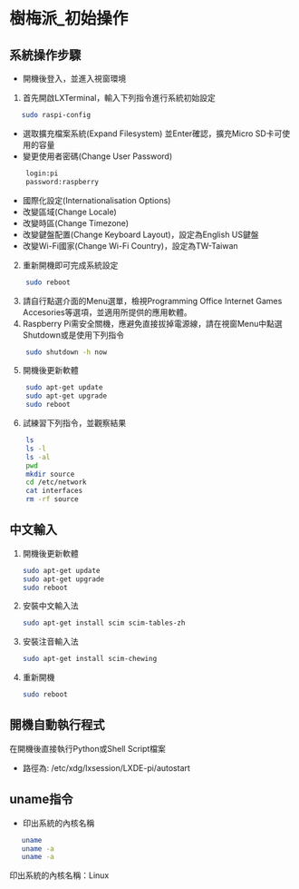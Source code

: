 # 樹梅派_初始操作
## 系統操作步驟


- 開機後登入，並進入視窗環境
1. 首先開啟LXTerminal，輸入下列指令進行系統初始設定
 ```sh
    sudo raspi-config
 ```
- 選取擴充檔案系統(Expand Filesystem) 並Enter確認，擴充Micro SD卡可使用的容量
- 變更使用者密碼(Change User Password)
```sh
    login:pi
    password:raspberry
 ```
- 國際化設定(Internationalisation Options)
- 改變區域(Change Locale)
- 改變時區(Change Timezone)
- 改變鍵盤配置(Change Keyboard Layout)，設定為English US鍵盤
- 改變Wi-Fi國家(Change Wi-Fi Country)，設定為TW-Taiwan
2. 重新開機即可完成系統設定
```sh
    sudo reboot
```
3. 請自行點選介面的Menu選單，檢視Programming Office Internet Games Accesories等選項，並適用所提供的應用軟體。
4. Raspberry Pi需安全關機，應避免直接拔掉電源線，請在視窗Menu中點選Shutdown或是使用下列指令
```sh
    sudo shutdown -h now
```
5. 開機後更新軟體
```sh
    sudo apt-get update
    sudo apt-get upgrade
    sudo reboot
```
6. 試練習下列指令，並觀察結果
```sh
    ls
    ls -l
    ls -al
    pwd
    mkdir source
    cd /etc/network
    cat interfaces
    rm -rf source
```
## 中文輸入
1.  開機後更新軟體
    ```sh
    sudo apt-get update
    sudo apt-get upgrade
    sudo reboot
    ```
2.  安裝中文輸入法
    ```sh
    sudo apt-get install scim scim-tables-zh
    ```
3.  安裝注音輸入法
    ```sh
    sudo apt-get install scim-chewing
    ```
4.  重新開機
    ```sh
    sudo reboot
    ```
## 開機自動執行程式
在開機後直接執行Python或Shell Script檔案
- 路徑為:    /etc/xdg/lxsession/LXDE-pi/autostart

## uname指令
- 印出系統的內核名稱
```sh
   uname
   uname -a
   uname -a
```
印出系統的內核名稱：Linux



